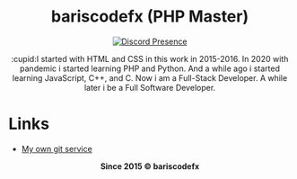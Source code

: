 <h1 align="center"><strong>bariscodefx (PHP Master)</strong></h1>

<div align="center">

[![Discord Presence](https://lanyard-profile-readme.vercel.app/api/793431383506681866)](https://discord.com/users/793431383506681866)  

</div>

<p align="center">:cupid:I started with HTML and CSS in this work in 2015-2016. In 2020 with pandemic i started learning PHP and Python. And a while ago i started learning JavaScript, C++, and C. Now i am a Full-Stack Developer. A while later i be a Full Software Developer.</p>

<h1>Links</h1>

* <a href="https://git.bariscodefx.tk" target="_blank">My own git service</a>

<p align="center"><strong>Since 2015 © bariscodefx</strong></p>
